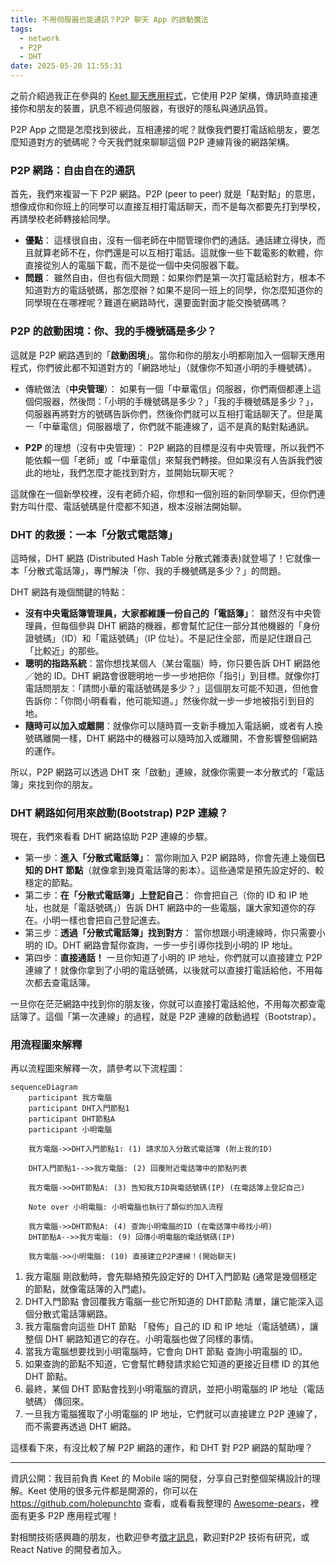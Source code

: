 ```yaml
---
title: 不用伺服器也能通訊？P2P 聊天 App 的啟動魔法
tags:
  - network
  - P2P
  - DHT
date: 2025-05-20 11:55:31
---
```


之前介紹過我正在參與的 [Keet 聊天應用程式](tools/keet_2024)，它使用 P2P 架構，傳訊時直接連接你和朋友的裝置，訊息不經過伺服器，有很好的隱私與通訊品質。

P2P App 之間是怎麼找到彼此，互相連接的呢？就像我們要打電話給朋友，要怎麼知道對方的號碼呢？今天我們就來聊聊這個 P2P 連線背後的網路架構。

<!-- truncate -->

### P2P 網路：自由自在的通訊

首先，我們來複習一下 P2P 網路。P2P (peer to peer) 就是「點對點」的意思，想像成你和你班上的同學可以直接互相打電話聊天，而不是每次都要先打到學校，再請學校老師轉接給同學。

- **優點**： 這樣很自由，沒有一個老師在中間管理你們的通話。通話建立得快，而且就算老師不在，你們還是可以互相打電話。這就像一些下載電影的軟體，你直接從別人的電腦下載，而不是從一個中央伺服器下載。
- **問題**： 雖然自由，但也有個大問題：如果你們是第一次打電話給對方，根本不知道對方的電話號碼，那怎麼辦？如果不是同一班上的同學，你怎麼知道你的同學現在在哪裡呢？難道在網路時代，還要面對面才能交換號碼嗎？

### P2P 的啟動困境：你、我的手機號碼是多少？

這就是 P2P 網路遇到的「**啟動困境**」。當你和你的朋友小明都剛加入一個聊天應用程式，你們彼此都不知道對方的「網路地址」（就像你不知道小明的手機號碼）。

- 傳統做法（**中央管理**）： 如果有一個「中華電信」伺服器，你們兩個都連上這個伺服器，然後問：「小明的手機號碼是多少？」「我的手機號碼是多少？」，伺服器再將對方的號碼告訴你們，然後你們就可以互相打電話聊天了。但是萬一「中華電信」伺服器壞了，你們就不能連線了，這不是真的點對點通訊。

- **P2P** 的理想（沒有中央管理）： P2P 網路的目標是沒有中央管理，所以我們不能依賴一個「老師」或「中華電信」來幫我們轉接。但如果沒有人告訴我們彼此的地址，我們怎麼才能找到對方，並開始玩聊天呢？

這就像在一個新學校裡，沒有老師介紹，你想和一個別班的新同學聊天，但你們連對方叫什麼、電話號碼是什麼都不知道，根本沒辦法開始聊。

### DHT 的救援：一本「分散式電話簿」

這時候，DHT 網路 (Distributed Hash Table 分散式雜湊表)就登場了！它就像一本「分散式電話簿」，專門解決「你、我的手機號碼是多少？」的問題。

DHT 網路有幾個關鍵的特點：

- **沒有中央電話簿管理員，大家都維護一份自己的「電話簿」**： 雖然沒有中央管理員，但每個參與 DHT 網路的機器，都會幫忙記住一部分其他機器的「身份證號碼」（ID）和「電話號碼」（IP 位址）。不是記住全部，而是記住跟自己「比較近」的那些。
- **聰明的指路系統**：當你想找某個人（某台電腦）時，你只要告訴 DHT 網路他／她的 ID。DHT 網路會很聰明地一步一步地把你「指引」到目標。就像你打電話問朋友：「請問小華的電話號碼是多少？」這個朋友可能不知道，但他會告訴你：「你問小明看看，他可能知道。」然後你就一步一步地被指引到目的地。
- **隨時可以加入或離開**：就像你可以隨時買一支新手機加入電話網，或者有人換號碼離開一樣，DHT 網路中的機器可以隨時加入或離開，不會影響整個網路的運作。

所以，P2P 網路可以透過 DHT 來「啟動」連線，就像你需要一本分散式的「電話簿」來找到你的朋友。

### DHT 網路如何用來啟動(Bootstrap) P2P 連線？

現在，我們來看看 DHT 網路協助 P2P 連線的步驟。

- 第一步：**進入「分散式電話簿」**： 當你剛加入 P2P 網路時，你會先連上幾個**已知的 DHT 節點**（就像拿到幾頁電話簿的影本）。這些通常是預先設定好的、較穩定的節點。
- 第二步：**在「分散式電話簿」上登記自己**： 你會把自己（你的 ID 和 IP 地址，也就是「電話號碼」）告訴 DHT 網路中的一些電腦，讓大家知道你的存在。小明一樣也會把自己登記進去。
- 第三步：**透過「分散式電話簿」找到對方**： 當你想跟小明連線時，你只需要小明的 ID。DHT 網路會幫你查詢，一步一步引導你找到小明的 IP 地址。
- 第四步：**直接通話！** 一旦你知道了小明的 IP 地址，你們就可以直接建立 P2P 連線了！就像你拿到了小明的電話號碼，以後就可以直接打電話給他，不用每次都去查電話簿。

一旦你在茫茫網路中找到你的朋友後，你就可以直接打電話給他，不用每次都查電話簿了。這個「第一次連線」的過程，就是 P2P 連線的啟動過程（Bootstrap）。

### 用流程圖來解釋

再以流程圖來解釋一次，請參考以下流程圖：

```mermaid
sequenceDiagram
    participant 我方電腦
    participant DHT入門節點1
    participant DHT節點A
    participant 小明電腦

    我方電腦->>DHT入門節點1: (1) 請求加入分散式電話簿 (附上我的ID)

    DHT入門節點1-->>我方電腦: (2) 回覆附近電話簿中的節點列表

    我方電腦->>DHT節點A: (3) 告知我方ID與電話號碼(IP) (在電話簿上登記自己)

    Note over 小明電腦: 小明電腦也執行了類似的加入流程

    我方電腦->>DHT節點A: (4) 查詢小明電腦的ID (在電話簿中尋找小明)
    DHT節點A-->>我方電腦: (9) 回傳小明電腦的電話號碼(IP)

    我方電腦->>小明電腦: (10) 直接建立P2P連線！(開始聊天)
```

1. 我方電腦 剛啟動時，會先聯絡預先設定好的 DHT入門節點 (通常是幾個穩定的節點，就像電話簿的入門處)。
1. DHT入門節點 會回覆我方電腦一些它所知道的 DHT節點 清單，讓它能深入這個分散式電話簿網路。
1. 我方電腦會向這些 DHT 節點 「發佈」自己的 ID 和 IP 地址（電話號碼），讓整個 DHT 網路知道它的存在。小明電腦也做了同樣的事情。
1. 當我方電腦想要找到小明電腦時，它會向 DHT 節點 查詢小明電腦的 ID。
1. 如果查詢的節點不知道，它會幫忙轉發請求給它知道的更接近目標 ID 的其他 DHT 節點。
1. 最終，某個 DHT 節點會找到小明電腦的資訊，並把小明電腦的 IP 地址（電話號碼） 傳回來。
1. 一旦我方電腦獲取了小明電腦的 IP 地址，它們就可以直接建立 P2P 連線了，而不需要再透過 DHT 網路。

這樣看下來，有沒比較了解 P2P 網路的運作，和 DHT 對 P2P 網路的幫助哩？

----

資訊公開：我目前負責 Keet 的 Mobile 端的開發，分享自己對整個架構設計的理解。Keet 使用的很多元件都是開源的，你可以在 https://github.com/holepunchto 查看，或看看我整理的 [Awesome-pears](https://github.com/gasolin/awesome-pears)，裡面有更多 P2P 應用程式喔！

對相關技術感興趣的朋友，也歡迎參考[徵才訊息](https://holepunch.recruitee.com/)，歡迎對P2P 技術有研究，或 React Native 的開發者加入。
